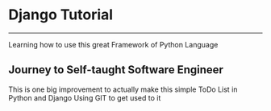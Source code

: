 # Django Tutorial
---

Learning how to use this great Framework of Python Language
## Journey to Self-taught Software Engineer

This is one big improvement to actually make this simple ToDo List in Python and Django
Using GIT to get used to it


[^1]: Guarulhos, July, 24 of 2022.